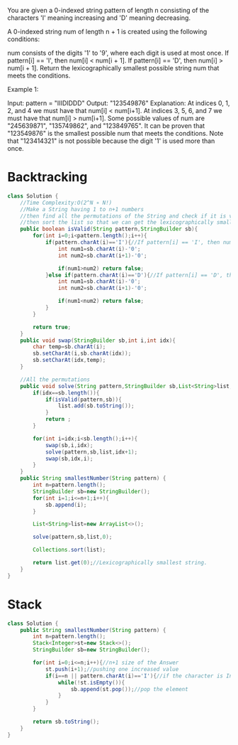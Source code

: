 You are given a 0-indexed string pattern of length n consisting of the characters 'I' meaning increasing and 'D' meaning decreasing.

A 0-indexed string num of length n + 1 is created using the following conditions:

num consists of the digits '1' to '9', where each digit is used at most once.
If pattern[i] == 'I', then num[i] < num[i + 1].
If pattern[i] == 'D', then num[i] > num[i + 1].
Return the lexicographically smallest possible string num that meets the conditions.

 

Example 1:

Input: pattern = "IIIDIDDD"
Output: "123549876"
Explanation:
At indices 0, 1, 2, and 4 we must have that num[i] < num[i+1].
At indices 3, 5, 6, and 7 we must have that num[i] > num[i+1].
Some possible values of num are "245639871", "135749862", and "123849765".
It can be proven that "123549876" is the smallest possible num that meets the conditions.
Note that "123414321" is not possible because the digit '1' is used more than once.

# Backtracking
```java
class Solution {
    //Time Complexity:O(2^N ∗ N!)
    //Make a String having 1 to n+1 numbers
    //then find all the permutations of the String and check if it is valid or not if it is valid store it in the list
    //then sort the list so that we can get the lexicographically smallest String.
    public boolean isValid(String pattern,StringBuilder sb){
        for(int i=0;i<pattern.length();i++){
            if(pattern.charAt(i)=='I'){//If pattern[i] == 'I', then num[i] < num[i + 1].
                int num1=sb.charAt(i)-'0';
                int num2=sb.charAt(i+1)-'0';

                if(num1>num2) return false;
            }else if(pattern.charAt(i)=='D'){//If pattern[i] == 'D', then num[i] > num[i + 1].
                int num1=sb.charAt(i)-'0';
                int num2=sb.charAt(i+1)-'0';

                if(num1<num2) return false;
            }
        }

        return true;
    }
    public void swap(StringBuilder sb,int i,int idx){
        char temp=sb.charAt(i);
        sb.setCharAt(i,sb.charAt(idx));
        sb.setCharAt(idx,temp);
    }

    //All the permutations
    public void solve(String pattern,StringBuilder sb,List<String>list,int idx){
        if(idx==sb.length()){
            if(isValid(pattern,sb)){
                list.add(sb.toString());
            }
            return ;
        }

        for(int i=idx;i<sb.length();i++){
            swap(sb,i,idx);
            solve(pattern,sb,list,idx+1);
            swap(sb,idx,i);
        }
    }
    public String smallestNumber(String pattern) {
        int n=pattern.length();
        StringBuilder sb=new StringBuilder();
        for(int i=1;i<=n+1;i++){
            sb.append(i);
        }

        List<String>list=new ArrayList<>();

        solve(pattern,sb,list,0);

        Collections.sort(list);

        return list.get(0);//Lexicographically smallest string.
    }
}
```

# Stack
```java
class Solution {
    public String smallestNumber(String pattern) {
        int n=pattern.length();
        Stack<Integer>st=new Stack<>();
        StringBuilder sb=new StringBuilder();

        for(int i=0;i<=n;i++){//n+1 size of the Answer
            st.push(i+1);//pushing one increased value
            if(i==n || pattern.charAt(i)=='I'){//if the character is Increasing
                while(!st.isEmpty()){
                    sb.append(st.pop());//pop the element 
                }
            }
        }

        return sb.toString();
    }
}
```
